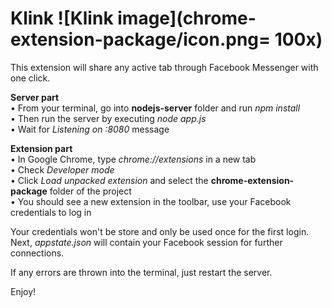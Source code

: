 # Klink ![Klink image](chrome-extension-package/icon.png= 100x)
This extension will share any active tab through Facebook Messenger with one click.

**Server part**  
• From your terminal, go into **nodejs-server** folder and run *npm install*  
• Then run the server by executing *node app.js*  
• Wait for *Listening on :8080* message  

**Extension part**  
• In Google Chrome, type *chrome://extensions* in a new tab  
• Check *Developer mode*  
• Click *Load unpacked extension* and select the **chrome-extension-package** folder of the project  
• You should see a new extension in the toolbar, use your Facebook credentials to log in  

Your credentials won't be store and only be used once for the first login.  
Next, *appstate.json* will contain your Facebook session for further connections.

If any errors are thrown into the terminal, just restart the server.

Enjoy!
